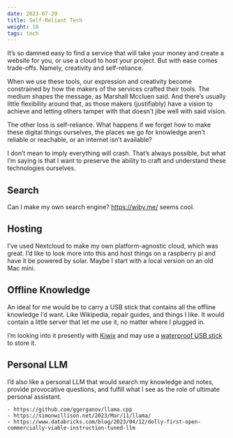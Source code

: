 ```yaml
---
date: 2023-07-29
title: Self-Reliant Tech
weight: 10
tags: tech
---
```


It’s so damned easy to find a service that will take your money and create a website for you, or use a cloud to host your project. But with ease comes trade-offs. Namely, creativity and self-reliance.

When we use these tools, our expression and creativity become constrained by how the makers of the services crafted their tools. The medium shapes the message, as Marshall Mccluen said. And there’s usually little flexibility around that, as those makers (justifiably) have a vision to achieve and letting others tamper with that doesn’t jibe well with said vision. 

The other loss is self-reliance. What happens if we forget how to make these digital things ourselves, the places we go for knowledge aren’t reliable or reachable, or an internet isn’t available?

I don’t mean to imply everything will crash. That’s always possible, but what I’m saying is that I want to preserve the ability to craft and understand these technologies ourselves.

## Search
Can I make my own search engine?  https://wiby.me/ seems cool. 

## Hosting
I’ve used Nextcloud to make my own platform-agnostic cloud, which was great. I’d like to look more into this and host things on a raspberry pi and have it be powered by solar. Maybe I start with a local version on an old Mac mini. 

## Offline Knowledge
An ideal for me would be to carry a USB stick that contains all the offline knowledge I’d want. Like Wikipedia, repair guides, and things I like. It would contain a little server that let me use it, no matter where I plugged in. 

I’m looking into it presently with [Kiwix](kiwix.org) and may use a [waterproof USB stick](https://www.gorilladriveusb.com) to store it. 

## Personal LLM
I’d also like a personal LLM that would search my knowledge and notes, provide provocative questions, and fulfill what I see as the role of ultimate personal assistant. 

	- https://github.com/ggerganov/llama.cpp
	- https://simonwillison.net/2023/Mar/11/llama/
	- https://www.databricks.com/blog/2023/04/12/dolly-first-open-commercially-viable-instruction-tuned-llm

